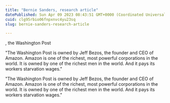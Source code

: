 ```yaml
---
title: "Bernie Sanders, research article"
datePublished: Sun Apr 09 2023 08:43:51 GMT+0000 (Coordinated Universal Time)
cuid: clg95rbio06fnpxnvc4yu23sq
slug: bernie-sanders-research-article

---
```


, the Washington Post

"The Washington Post is owned by Jeff Bezos, the founder and CEO of Amazon. Amazon is one of the richest, most powerful corporations in the world. It is owned by one of the richest men in the world. And it pays its workers starvation wages."

"The Washington Post is owned by Jeff Bezos, the founder and CEO of Amazon. Amazon is one of the richest, most powerful corporations in the world. It is owned by one of the richest men in the world. And it pays its workers starvation wages."